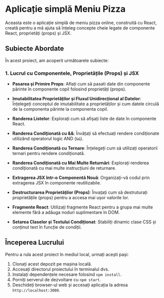 # Aplicație simplă Meniu Pizza

Aceasta este o aplicație simplă de meniu pizza online, construită cu React,
creată pentru a mă ajuta să înțeleg concepte cheie legate de componente React,
proprietăți (props) și JSX.

## Subiecte Abordate

În acest proiect, am acoperit următoarele subiecte:

### 1. Lucrul cu Componentele, Proprietățile (Props) și JSX

- **Pasarea și Primire Props**: Aflați cum să pasati date din componente părinte
  în componente copil folosind proprietăți (props).

- **Imutabilitatea Proprietăților și Fluxul Unidirecțional al Datelor**:
  Înțelegeți conceptul de imutabilitate a proprietăților și cum datele circulă
  de la componenta părinte la componenta copil.

- **Randerea Listelor**: Explorați cum să afișați liste de date în componente
  React.

- **Randerea Condiționată cu &&**: Învățați să efectuați rendere condiționate
  utilizând operatorul logic AND (`&&`).

- **Randerea Condiționată cu Ternare**: Înțelegeți cum să utilizați operatorii
  ternari pentru rendere condiționată.

- **Randerea Condiționată cu Mai Multe Returnări**: Explorați renderea
  condiționată cu mai multe instrucțiuni de returnare.

- **Extragerea JSX într-o Componentă Nouă**: Organizați-vă codul prin extragerea
  JSX în componente reutilizabile.

- **Destructurarea Proprietăților (Props)**: Învațați cum să destruturați
  proprietățile (props) pentru a accesa mai ușor valorile lor.

- **Fragmente React**: Utilizați fragmente React pentru a grupa mai multe
  elemente fără a adăuga noduri suplimentare în DOM.

- **Setarea Claselor și Textului Condiționat**: Stabiliți dinamic clase CSS și
  conținut text în funcție de condiții.

## Începerea Lucrului

Pentru a rula acest proiect în mediul local, urmați acești pași:

1. Clonați acest depozit pe mașina locală.
2. Accesați directorul proiectului în terminalul dvs.
3. Instalați dependențele necesare folosind `npm install`.
4. Porniți serverul de dezvoltare cu `npm start`.
5. Deschideți browser-ul web și accesați aplicația la adresa
   `http://localhost:3000`.
